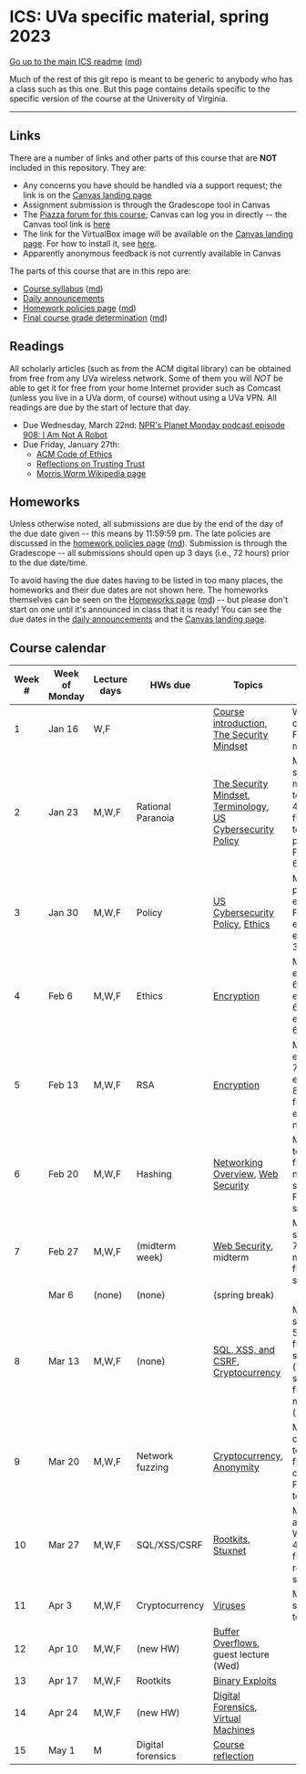 ICS: UVa specific material, spring 2023
=======================================

[Go up to the main ICS readme](../readme.html) ([md](../readme.md))

Much of the rest of this git repo is meant to be generic to anybody who has a class such as this one. But this page contains details specific to the specific version of the course at the University of Virginia.

------------------------------------------------------------

Links
-----

There are a number of links and other parts of this course that are **NOT** included in this repository.  They are:

- Any concerns you have should be handled via a support request; the link is on the [Canvas landing page][1]
- Assignment submission is through the Gradescope tool in Canvas
- The [Piazza forum for this course](https://piazza.com/class/lcyvdla676110z); Canvas can log you in directly -- the Canvas tool link is [here](https://canvas.its.virginia.edu/courses/59093/external_tools/21)
- The link for the VirtualBox image will be available on the [Canvas landing page][1].  For how to install it, see  [here](https://uva-cs.github.io/pdr/tutorials/01-intro-unix/virtual-box.html).
- Apparently anonymous feedback is not currently available in Canvas

<!-- no longer available in canvas:

- ~~[Email list archive](https://collab.its.virginia.edu/portal/directtool/23262987-1288-4c6d-912f-c1b031973f44/), which is a Collab tool~~
- ~~[Anonymous feedback](https://collab.its.virginia.edu/portal/directtool/b166e2b1-f967-4df0-8e7e-1b25f58a30e2/), which is a Collab tool~~

-->

The parts of this course that are in this repo are:

- [Course syllabus](syllabus.html) ([md](syllabus.md))
- [Daily announcements](daily-announcements.html#/)
- [Homework policies page](hw-policies.html) ([md](hw-policies.md))
- [Final course grade determination](grades.html) ([md](grades.md))


Readings
--------

All scholarly articles (such as from the ACM digital library) can be obtained from free from any UVa wireless network.  Some of them you will *NOT* be able to get it for free from your home Internet provider such as Comcast (unless you live in a UVa dorm, of course) without using a UVa VPN.  All readings are due by the start of lecture that day.

<!--
- Due Friday, September 13th:
    - [An Introduction to Cybersecurity Ethics](https://www.scu.edu/media/ethics-center/technology-ethics/IntroToCybersecurityEthics.pdf): you can skip the questions (the blue boxes therein); once you remove those, the table of contents, and the appendices, it's about 35 typed pages
-->

- Due Wednesday, March 22nd: [NPR's Planet Monday podcast episode 908: I Am Not A Robot](https://www.npr.org/sections/money/2019/04/24/716854013/episode-908-i-am-not-a-robot)
- Due Friday, January 27th:
	- [ACM Code of Ethics](https://www.acm.org/code-of-ethics)
    - [Reflections on Trusting Trust](https://dl.acm.org/citation.cfm?id=358210)
	- [Morris Worm Wikipedia page](https://en.wikipedia.org/wiki/Morris_worm)


Homeworks
-----------

Unless otherwise noted, all submissions are due by the end of the day of the due date given -- this means by 11:59:59 pm.  The late policies are discussed in the [homework policies page](hw-policies.html) ([md](hw-policies.md)).  Submission is through the Gradescope -- all submissions should open up 3 days (i.e., 72 hours) prior to the due date/time.

To avoid having the due dates having to be listed in too many places, the homeworks and their due dates are not shown here.  The homeworks themselves can be seen on the [Homeworks page](../hws/index.html) ([md](../hws/index.md)) -- but please don't start on one until it's announced in class that it is ready!  You can see the due dates in the [daily announcements](daily-announcements.html#/) and the [Canvas landing page][1].

<!-- 

- [HW 13: Forensics](../hws/hw-forensics.html) ([md](../hws/hw-forensics.md)) is due Friday, December 6th
- [HW 12: Movie Night](../hws/hw-movie-night.html) ([md](../hws/hw-movie-night.md)) is due Wednesday, December 4th
- [HW 11: Buffer Overflow](../hws/hw-buffer.html) ([md](../hws/hw-buffer.md)) is due Friday, November 22nd
- [HW 10: Celebrity Visit](../hws/hw-celebrity-visit.html) ([md](../hws/hw-celebrity-visit.md)) is due Thursday, November 21st, and there is all of 12 hours of lateness allowed on this!
- [HW 9: Rootkits](../hws/hw-rootkits.html) ([md](../hws/hw-rootkits.md)) is due Friday, November 15th
- [HW 8: Cryptocurrency](../hws/hw-cryptocurrency.html) ([md](../hws/hw-cryptocurrency.md)) is due Friday, November 1st
- [HW 7: Networks](../hws/hw-networks.html) ([md](../hws/hw-networks.md)) is due Friday, October 25th
- [HW 6: SQL, XSS, & CSRF](../hws/hw-sql-xss-csrf.html) ([md](../hws/hw-sql-xss-csrf.md)) is due Friday, October 18th
- [HW 5: Hashing](../hws/hw-hashing.html) ([md](../hws/hw-hashing.md)) is due Friday, October 4th
- [HW 4: RSA](../hws/hw-rsa.html) ([md](../hws/hw-rsa.md)) is due Friday, September 27th
- [HW 3: Ethics](../hws/hw-ethics.html) ([md](../hws/hw-ethics.md)) is due Friday, September 20th

-->

Course calendar
---------------

| Week # | Week of Monday | Lecture days | HWs due | Topics | Progress |
|----|----|----|----|----|----|
| 1  | Jan 16 | W,F    |                   | [Course introduction](../slides/introduction.html#/), [The Security Mindset](../slides/security-mindset.html#/) | Wed: finished course intro; Fri: security mindset to 6.13 |
| 2  | Jan 23 | M,W,F  | Rational Paranoia | [The Security Mindset](../slides/security-mindset.html#/), [Terminology](../slides/terminology.html#/), [US Cybersecurity Policy](../slides/policy.html#/) | Mon: finished security mindset, terminology to 4.13; Wed: finished terminology, policy to 3.18; Fri: policy to 6.11 |
| 3  | Jan 30 | M,W,F  | Policy            | [US Cybersecurity Policy](../slides/policy.html#/), [Ethics](../slides/ethics.html#/) | Mon: finished policy; Wed: ethics to 6.6; Fri: finished ethics, encryption to 3.9 |
| 4  | Feb 6  | M,W,F  | Ethics            | [Encryption](../slides/encryption.html#/) | Mon: encryption to 6.3; Wed: encryption to 6.38; Fri: encryption to 6.51 |
| 5  | Feb 13 | M,W,F  | RSA               | [Encryption](../slides/encryption.html#/) | Mon: encryption to 7.14; Wed: encryption to 8.20; Fri: finished encryption, networks to 3.9 |
| 6  | Feb 20 | M,W,F  | Hashing           | [Networking Overview](../slides/networks.html#/), [Web Security](../slides/web-security.html#/) | Mon: networks to 4.9; Wed: finished networks, web security to 4.3; Fri: web security to 6.8 |
| 7  | Feb 27 | M,W,F  | (midterm week)    | [Web Security](../slides/web-security.html#/), midterm | Mon: web security to 7.11; Wed: midterm; Fri: finished web security |
|    | Mar 6  | (none) | (none)            | (spring break)  | |
| 8  | Mar 13 | M,W,F  | (none)            | [SQL, XSS, and CSRF](../slides/sql-xss-csrf.html#/), [Cryptocurrency](../slides/cryptocurrency.html#/) | Mon: sql/xss/csrf to 5.8; Wed: finished sql/xss/csrf (recording); Fri: started and finished virtual machines (recording) |
| 9  | Mar 20 | M,W,F  | Network fuzzing   | [Cryptocurrency](../slides/cryptocurrency.html#/), [Anonymity](../slides/anonymity.html#/) | Mon: cryptocurrency to 5.4; Wed: finished cryptocurrency; Fri: anonymity to 6.4 |
| 10 | Mar 27 | M,W,F  | SQL/XSS/CSRF      | [Rootkits](../slides/rootkits.html#/), [Stuxnet](../slides/stuxnet.html#/) | Mon: finished anonymity; Wed: rootkits to 4.7; Fri: finished rootkits, stuxnet to 3.7 |
| 11 | Apr 3  | M,W,F  | Cryptocurrency    | [Viruses](../slides/viruses.html#/)| Mon: finished stuxnet, viruses to 4.4 |
| 12 | Apr 10 | M,W,F  | (new HW)          | [Buffer Overflows](../slides/buffer-overflows.html#/), guest lecture (Wed) | |
| 13 | Apr 17 | M,W,F  | Rootkits          | [Binary Exploits](../slides/binary-exploits.html#/) |
| 14 | Apr 24 | M,W,F  | (new HW)          | [Digital Forensics](../slides/forensics.html#/), [Virtual Machines](../slides/vms.html#/) | |
| 15 | May 1  | M      | Digital forensics | [Course reflection](../slides/reflection.html#/) | |

[1]: https://canvas.its.virginia.edu/courses/59093
